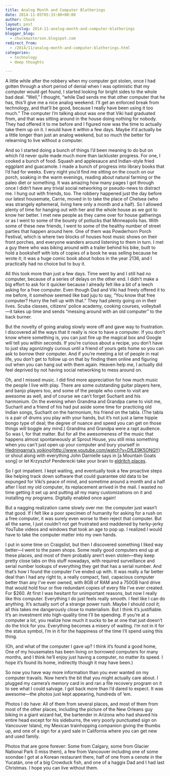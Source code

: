 ```yaml
---
title: Analog Month and Computer Blatherings
date: 2014-11-05T05:33:00+00:00
author: Chuck
layout: post
legacyslug: 2014-11-analog-month-and-computer-blatherings
blogger_blog:
  - chuckmasterson.blogspot.com
redirect_from:
  - /2014/11/analog-month-and-computer-blatherings.html
categories:
  - technology
  - deep thoughts

---
```

A little while after the robbery when my computer got stolen, once I had gotten
through a short period of denial when I was optimistic that my computer would
get found, I started looking for bright sides to the whole bad deal.
“Well,” I thought, “while Dad sends me that other computer
that he has, this’ll give me a nice analog weekend. I’ll get an
enforced break from technology, and that’ll be good, because I really
have been using it too much.” The computer I’m talking about was
one that Viki had graduated from, and that was sitting around in the house
doing nothing for nobody. They had offered it to me before and I figured now
was the time to actually take them up on it. I would have it within a few days.
Maybe it’d actually be a little longer than just an analog weekend, but
so much the better for relearning to live without a computer.

And so I started doing a bunch of things I’d been meaning to do but on
which I’d never quite made much more than lackluster progress. For one, I
cooked a bunch of food. Squash and applesauce and Indian-style fried eggplant
and guacamole. I made a bunch of progress into library books that I’d had
for weeks. Every night you’d find me sitting on the couch on our porch,
soaking in the warm evenings, reading about natural farming or the paleo diet
or something. It was amazing how many pages I got through once I didn’t
have any trivial social networking or pseudo-news to distract me. I hung out
with friends, too. The robbery happened just the day before our latest
housemate, Carrie, moved in to take the place of Chelsea (who was strangely
ephemeral, living here only a month and a half). So I allowed plenty of time
for hanging out with her and the whole house as we got to know her better. I
met new people as they came over for house gatherings or as I went to some of
the bounty of potlucks that Minneapolis has. With some of these new friends, I
went to some of the healthy number of street parties that happen around here.
One of them was Powderhorn Porch Festival, which is where two blocks of houses
host music shows on their front porches, and everyone wanders around listening
to them in turn. I met a guy there who was biking around with a trailer behind
his bike, built to hold a bookshelf with lots of copies of a book he was
selling because he wrote it; it was a huge comic book about hobos in the year
2136, and I practically had no choice but to buy it.

All this took more than just a few days. Time went by and I still had no
computer, because of a series of delays on the other end. I didn’t make a
big effort to ask for it quicker because I already felt like a bit of a leech
asking for a free computer. Even though Dad and Viki had freely offered it to
me before, it somehow seemed like bad juju to say, “You know that free
computer? Hurry the hell up with that.” They had plenty going on in their
lives. Scuba classes, citizens’ police academy, cooking courses,
volleyball—it takes up time and sends “messing around with an old
computer” to the back burner.

But the novelty of going analog slowly wore off and gave way to frustration. I
discovered all the ways that it really is nice to have a computer. If you
don’t know where something is, you can just fire up the magical box and
Google will tell you within seconds. If you’re curious about a recipe,
you don’t have to just stay agonizingly curious until a friend of yours
gets home so you can ask to borrow their computer. And if you’re meeting
a lot of people in real life, you don’t get to follow up on that by
finding them online and figuring out when you can hang out with them again.
Heaven help me, I actually did feel deprived by not having social networking to
mess around on.

Oh, and I missed music. I did find more appreciation for how much music the
people I live with play. There are some outstanding guitar players here, and
banjo players too, and some of the people who come to visit are awesome as
well, and of course we can’t forget Sucharit and his harmonium. On the evening
when Grandma and Grandpa came to visit me, Sucharit and a friend of his had put
aside some time for practicing old Indian songs, Sucharit on the harmonium, his
friend on the tabla. (The tabla is a pair of drums you play with your hands,
but it’s not just a lame hippie bongo type of deal; the degree of nuance and
speed you can get on those things will boggle any mind.) Grandma and Grandpa
were a rapt audience.  So was I, for that matter. But for all the awesomeness
of the music that happens almost spontaneously at Sprout House, you still miss
something when you can’t just open up your computer and bury yourself in
[Hedningarna’s
yoiking](http://www.youtube.com/watch?v=QD9RYVWpwrk)(http://www.youtube.com/watch?v=DfLE9K5ONQY)
or shout along with everything John Darnielle says in [a Mountain Goats song]
or let Krzysztof Penderecki take your brain to [eldritch
places](http://www.youtube.com/watch?v=rBxLvklzi8o).

So I got impatient. I kept waiting, and eventually took a few
proactive steps like helping track down software that could guarantee old data
to be expunged for Viki’s peace of mind, and sometime around a month and
a half after I lost my old computer, its replacement arrived in the mail. I
wasted no time getting it set up and putting all my many customizations on it
and installing my programs. Digitally enabled once again!

But a nagging realization came slowly over me: the computer just wasn’t
that good. If I felt like a poor specimen of humanity for asking for a rush on
a free computer, it was surely even worse to then reject that computer. But all
the same, I just couldn’t not get frustrated and maddened by herky-jerky
YouTube videos and windows that took an age to pop up. I realized I would have
to take the computer matter into my own hands.

I put in some time on Craigslist, but then I discovered something I liked way
better—I went to the pawn shops. Some really good computers end up at these
places, and most of them probably aren’t even stolen—they keep pretty
close tabs on this stuff nowadays, with required surveillance and serial number
lookups of everything they get that has a serial number. And that’s how I
found the computer I’ve ended up with. It was really a far better deal
than I had any right to, a really compact, fast, capacious computer better than
any I’ve ever owned, with 8GB of RAM and a 750GB hard drive that would
hold four or five redundant copies of every file I’ve ever created. For
$260.  At first I was hesitant for unimportant reasons, but now I really like
this computer. Everything I do just feels really smooth. I feel like I can do
anything. It’s actually sort of a strange power rush. Maybe I should cool
it; all this takes me dangerously close to materialism. But I think it’s
justifiable. It’s an investment into high-quality time I’ll be
spending. If you’re at a computer a lot, you realize how much it sucks to
be at one that just doesn’t do the trick for you. Everything becomes a
misery of waiting. I’m not in it for the status symbol, I’m in it
for the happiness of the time I’ll spend using this thing.

(Oh, and what of the computer I gave up? I think it’s found a good
home, One of my housemates has been living on borrowed computers for many
months, and I think he’ll enjoy just having a computer, no matter its
speed. I hope it’s found its home, indirectly though it may have been.)

So now you have way more information than you ever wanted on my computer
travails. Now here’s the bit that you might actually care about. I
plugged my camera’s memory card in and ran a file recovery program on it
to see what I could salvage. I got back more than I’d dared to expect. It
was awesome—the photos just kept appearing, hundreds of ’em.

Photos I do have: All of them from several places, and most of them from
most of the other places, including the picture of the New Orleans guy biking
in a giant wizard hat, the bartender in Arizona who had shaved his entire head
except for his sideburns, the very poorly punctuated sign on Vancouver Island,
my Mexican trainhopping companion giving the thumbs up, and one of a sign for a
yard sale in California where you can get new and used family.

Photos that are gone forever: Some from Calgary, some from Glacier National
Park (I miss them), a few from Vancouver including one of some soondae I got at
a Korean restaurant there, half of one from a cenote in the Yucatán, one of a
big Crowduck fish, and one of a haggis Dad and I had last Christmas. I hope you
can live without them.

